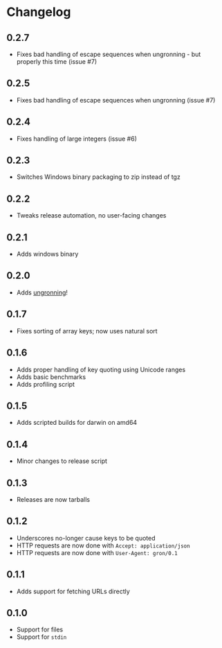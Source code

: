 # Changelog

## 0.2.7
- Fixes bad handling of escape sequences when ungronning - but properly this time (issue #7)

## 0.2.5
- Fixes bad handling of escape sequences when ungronning (issue #7)

## 0.2.4
- Fixes handling of large integers (issue #6)

## 0.2.3
- Switches Windows binary packaging to zip instead of tgz

## 0.2.2
- Tweaks release automation, no user-facing changes

## 0.2.1
- Adds windows binary

## 0.2.0
- Adds [ungronning](README.mkd#ungronning)!

## 0.1.7
- Fixes sorting of array keys; now uses natural sort

## 0.1.6
- Adds proper handling of key quoting using Unicode ranges
- Adds basic benchmarks
- Adds profiling script

## 0.1.5
- Adds scripted builds for darwin on amd64

## 0.1.4
- Minor changes to release script

## 0.1.3
- Releases are now tarballs

## 0.1.2
- Underscores no-longer cause keys to be quoted
- HTTP requests are now done with `Accept: application/json`
- HTTP requests are now done with `User-Agent: gron/0.1`

## 0.1.1
- Adds support for fetching URLs directly

## 0.1.0
- Support for files
- Support for `stdin`

